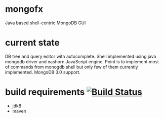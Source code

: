 # mongofx
Java based shell-centric MongoDB GUI

# current state
DB tree and query editor with autocomplete. Shell implemented using java mongodb driver and nashorn JavaScript engine. Point is to implement most of commands from monogdb shell but only few of them currently implemented. MongoDB 3.0 support.

# build requirements [![Build Status](https://travis-ci.org/daa84/mongofx.svg)](https://travis-ci.org/daa84/mongofx)
* jdk8
* maven

